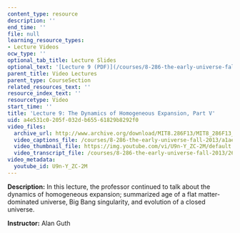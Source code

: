 ```yaml
---
content_type: resource
description: ''
end_time: ''
file: null
learning_resource_types:
- Lecture Videos
ocw_type: ''
optional_tab_title: Lecture Slides
optional_text: '[Lecture 9 (PDF)](/courses/8-286-the-early-universe-fall-2013/resources/mit8_286f13_lec09)'
parent_title: Video Lectures
parent_type: CourseSection
related_resources_text: ''
resource_index_text: ''
resourcetype: Video
start_time: ''
title: 'Lecture 9: The Dynamics of Homogeneous Expansion, Part V'
uid: a4e531c0-205f-032d-b655-61829b8292f0
video_files:
  archive_url: http://www.archive.org/download/MIT8.286F13/MIT8_286F13_lec09_300k.mp4
  video_captions_file: /courses/8-286-the-early-universe-fall-2013/a1aecbf6a9cc5a149b791a406921afcf_U9n-Y_ZC-2M.vtt
  video_thumbnail_file: https://img.youtube.com/vi/U9n-Y_ZC-2M/default.jpg
  video_transcript_file: /courses/8-286-the-early-universe-fall-2013/267c7e3266416a08c2d8445fb5817888_U9n-Y_ZC-2M.pdf
video_metadata:
  youtube_id: U9n-Y_ZC-2M
---
```


**Description:** In this lecture, the professor continued to talk about the dynamics of homogeneous expansion; summarized age of a flat matter-dominated universe, Big Bang singularity, and evolution of a closed universe.

**Instructor:** Alan Guth



